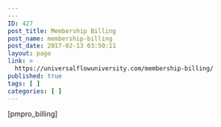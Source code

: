 ```yaml
---
---
ID: 427
post_title: Membership Billing
post_name: membership-billing
post_date: 2017-02-13 03:50:11
layout: page
link: >
  https://universalflowuniversity.com/membership-billing/
published: true
tags: [ ]
categories: [ ]
---
```

[pmpro_billing]